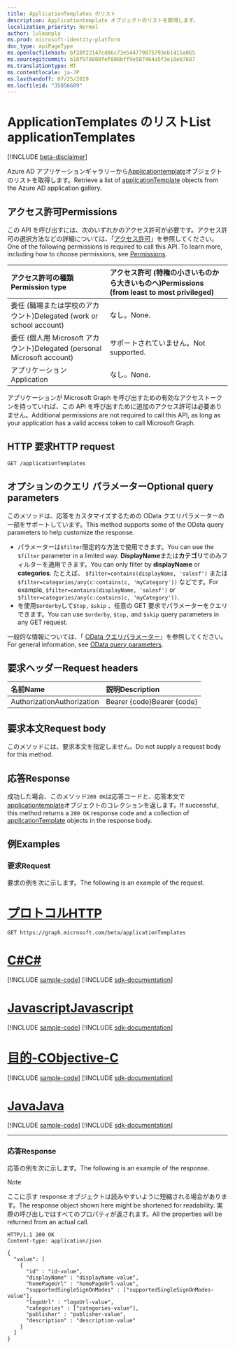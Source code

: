 ```yaml
---
title: ApplicationTemplates のリスト
description: Applicationtemplate オブジェクトのリストを取得します。
localization_priority: Normal
author: luleonpla
ms.prod: microsoft-identity-platform
doc_type: apiPageType
ms.openlocfilehash: bf28f22147cd86c73e544779875793eb1415a065
ms.sourcegitcommit: b18f978808fef800bff9e587464a5f3e18eb7687
ms.translationtype: MT
ms.contentlocale: ja-JP
ms.lasthandoff: 07/25/2019
ms.locfileid: "35856689"
---
```

# <a name="list-applicationtemplates"></a><span data-ttu-id="07882-103">ApplicationTemplates のリスト</span><span class="sxs-lookup"><span data-stu-id="07882-103">List applicationTemplates</span></span>

[!INCLUDE [beta-disclaimer](../../includes/beta-disclaimer.md)]

<span data-ttu-id="07882-104">Azure AD アプリケーションギャラリーから[Applicationtemplate](../resources/applicationtemplate.md)オブジェクトのリストを取得します。</span><span class="sxs-lookup"><span data-stu-id="07882-104">Retrieve a list of [applicationTemplate](../resources/applicationtemplate.md) objects from the Azure AD application gallery.</span></span>

## <a name="permissions"></a><span data-ttu-id="07882-105">アクセス許可</span><span class="sxs-lookup"><span data-stu-id="07882-105">Permissions</span></span>

<span data-ttu-id="07882-p101">この API を呼び出すには、次のいずれかのアクセス許可が必要です。アクセス許可の選択方法などの詳細については、「[アクセス許可](/graph/permissions-reference)」を参照してください。</span><span class="sxs-lookup"><span data-stu-id="07882-p101">One of the following permissions is required to call this API. To learn more, including how to choose permissions, see [Permissions](/graph/permissions-reference).</span></span>

| <span data-ttu-id="07882-108">アクセス許可の種類</span><span class="sxs-lookup"><span data-stu-id="07882-108">Permission type</span></span>                        | <span data-ttu-id="07882-109">アクセス許可 (特権の小さいものから大きいものへ)</span><span class="sxs-lookup"><span data-stu-id="07882-109">Permissions (from least to most privileged)</span></span> |
|:---------------------------------------|:--------------------------------------------|
| <span data-ttu-id="07882-110">委任 (職場または学校のアカウント)</span><span class="sxs-lookup"><span data-stu-id="07882-110">Delegated (work or school account)</span></span>     | <span data-ttu-id="07882-111">なし。</span><span class="sxs-lookup"><span data-stu-id="07882-111">None.</span></span> |
| <span data-ttu-id="07882-112">委任 (個人用 Microsoft アカウント)</span><span class="sxs-lookup"><span data-stu-id="07882-112">Delegated (personal Microsoft account)</span></span> | <span data-ttu-id="07882-113">サポートされていません。</span><span class="sxs-lookup"><span data-stu-id="07882-113">Not supported.</span></span> |
| <span data-ttu-id="07882-114">アプリケーション</span><span class="sxs-lookup"><span data-stu-id="07882-114">Application</span></span>                            | <span data-ttu-id="07882-115">なし。</span><span class="sxs-lookup"><span data-stu-id="07882-115">None.</span></span> |

<span data-ttu-id="07882-116">アプリケーションが Microsoft Graph を呼び出すための有効なアクセストークンを持っていれば、この API を呼び出すために追加のアクセス許可は必要ありません。</span><span class="sxs-lookup"><span data-stu-id="07882-116">Additional permissions are not required to call this API, as long as your application has a valid access token to call Microsoft Graph.</span></span>

## <a name="http-request"></a><span data-ttu-id="07882-117">HTTP 要求</span><span class="sxs-lookup"><span data-stu-id="07882-117">HTTP request</span></span>

<!-- { "blockType": "ignored" } -->

```http
GET /applicationTemplates
```

## <a name="optional-query-parameters"></a><span data-ttu-id="07882-118">オプションのクエリ パラメーター</span><span class="sxs-lookup"><span data-stu-id="07882-118">Optional query parameters</span></span>

<span data-ttu-id="07882-119">このメソッドは、応答をカスタマイズするための OData クエリパラメーターの一部をサポートしています。</span><span class="sxs-lookup"><span data-stu-id="07882-119">This method supports some of the OData query parameters to help customize the response.</span></span> 

- <span data-ttu-id="07882-120">パラメーターは`$filter`限定的な方法で使用できます。</span><span class="sxs-lookup"><span data-stu-id="07882-120">You can use the `$filter` parameter in a limited way.</span></span> <span data-ttu-id="07882-121">**DisplayName**または**カテゴリ**でのみフィルターを適用できます。</span><span class="sxs-lookup"><span data-stu-id="07882-121">You can only filter by **displayName** or **categories**.</span></span> <span data-ttu-id="07882-122">たとえば、 `$filter=contains(displayName, 'salesf')` または `$filter=categories/any(c:contains(c, 'myCategory'))` などです。</span><span class="sxs-lookup"><span data-stu-id="07882-122">For example,  `$filter=contains(displayName, 'salesf')` or `$filter=categories/any(c:contains(c, 'myCategory'))`.</span></span>
- <span data-ttu-id="07882-123">を使用`$orderby`して`$top,` `$skip` 、任意の GET 要求でパラメーターをクエリできます。</span><span class="sxs-lookup"><span data-stu-id="07882-123">You can use `$orderby`, `$top,` and `$skip` query parameters in any GET request.</span></span>

<span data-ttu-id="07882-124">一般的な情報については、「 [OData クエリパラメーター](/graph/query-parameters)」を参照してください。</span><span class="sxs-lookup"><span data-stu-id="07882-124">For general information, see [OData query parameters](/graph/query-parameters).</span></span>

## <a name="request-headers"></a><span data-ttu-id="07882-125">要求ヘッダー</span><span class="sxs-lookup"><span data-stu-id="07882-125">Request headers</span></span>

| <span data-ttu-id="07882-126">名前</span><span class="sxs-lookup"><span data-stu-id="07882-126">Name</span></span>      |<span data-ttu-id="07882-127">説明</span><span class="sxs-lookup"><span data-stu-id="07882-127">Description</span></span>|
|:----------|:----------|
| <span data-ttu-id="07882-128">Authorization</span><span class="sxs-lookup"><span data-stu-id="07882-128">Authorization</span></span> | <span data-ttu-id="07882-129">Bearer {code}</span><span class="sxs-lookup"><span data-stu-id="07882-129">Bearer {code}</span></span> |

## <a name="request-body"></a><span data-ttu-id="07882-130">要求本文</span><span class="sxs-lookup"><span data-stu-id="07882-130">Request body</span></span>

<span data-ttu-id="07882-131">このメソッドには、要求本文を指定しません。</span><span class="sxs-lookup"><span data-stu-id="07882-131">Do not supply a request body for this method.</span></span>

## <a name="response"></a><span data-ttu-id="07882-132">応答</span><span class="sxs-lookup"><span data-stu-id="07882-132">Response</span></span>

<span data-ttu-id="07882-133">成功した場合、このメソッド`200 OK`は応答コードと、応答本文で[applicationtemplate](../resources/applicationtemplate.md)オブジェクトのコレクションを返します。</span><span class="sxs-lookup"><span data-stu-id="07882-133">If successful, this method returns a `200 OK` response code and a collection of [applicationTemplate](../resources/applicationtemplate.md) objects in the response body.</span></span>

## <a name="examples"></a><span data-ttu-id="07882-134">例</span><span class="sxs-lookup"><span data-stu-id="07882-134">Examples</span></span>

### <a name="request"></a><span data-ttu-id="07882-135">要求</span><span class="sxs-lookup"><span data-stu-id="07882-135">Request</span></span>

<span data-ttu-id="07882-136">要求の例を次に示します。</span><span class="sxs-lookup"><span data-stu-id="07882-136">The following is an example of the request.</span></span>

# <a name="httptabhttp"></a>[<span data-ttu-id="07882-137">プロトコル</span><span class="sxs-lookup"><span data-stu-id="07882-137">HTTP</span></span>](#tab/http)
<!-- {
  "blockType": "request",
  "name": "get_applicationtemplates"
}-->

```http
GET https://graph.microsoft.com/beta/applicationTemplates
```
# <a name="ctabcsharp"></a>[<span data-ttu-id="07882-138">C#</span><span class="sxs-lookup"><span data-stu-id="07882-138">C#</span></span>](#tab/csharp)
[!INCLUDE [sample-code](../includes/snippets/csharp/get-applicationtemplates-csharp-snippets.md)]
[!INCLUDE [sdk-documentation](../includes/snippets/snippets-sdk-documentation-link.md)]

# <a name="javascripttabjavascript"></a>[<span data-ttu-id="07882-139">Javascript</span><span class="sxs-lookup"><span data-stu-id="07882-139">Javascript</span></span>](#tab/javascript)
[!INCLUDE [sample-code](../includes/snippets/javascript/get-applicationtemplates-javascript-snippets.md)]
[!INCLUDE [sdk-documentation](../includes/snippets/snippets-sdk-documentation-link.md)]

# <a name="objective-ctabobjc"></a>[<span data-ttu-id="07882-140">目的-C</span><span class="sxs-lookup"><span data-stu-id="07882-140">Objective-C</span></span>](#tab/objc)
[!INCLUDE [sample-code](../includes/snippets/objc/get-applicationtemplates-objc-snippets.md)]
[!INCLUDE [sdk-documentation](../includes/snippets/snippets-sdk-documentation-link.md)]

# <a name="javatabjava"></a>[<span data-ttu-id="07882-141">Java</span><span class="sxs-lookup"><span data-stu-id="07882-141">Java</span></span>](#tab/java)
[!INCLUDE [sample-code](../includes/snippets/java/get-applicationtemplates-java-snippets.md)]
[!INCLUDE [sdk-documentation](../includes/snippets/snippets-sdk-documentation-link.md)]

---


### <a name="response"></a><span data-ttu-id="07882-142">応答</span><span class="sxs-lookup"><span data-stu-id="07882-142">Response</span></span>

<span data-ttu-id="07882-143">応答の例を次に示します。</span><span class="sxs-lookup"><span data-stu-id="07882-143">The following is an example of the response.</span></span>

> [!NOTE]
> <span data-ttu-id="07882-144">ここに示す response オブジェクトは読みやすいように短縮される場合があります。</span><span class="sxs-lookup"><span data-stu-id="07882-144">The response object shown here might be shortened for readability.</span></span> <span data-ttu-id="07882-145">実際の呼び出しではすべてのプロパティが返されます。</span><span class="sxs-lookup"><span data-stu-id="07882-145">All the properties will be returned from an actual call.</span></span>

<!-- {
  "blockType": "response",
  "truncated": true,
  "@odata.type": "microsoft.graph.applicationTemplate",
  "isCollection": true
} -->

```http
HTTP/1.1 200 OK
Content-type: application/json

{
  "value": [
    {
      "id" : "id-value",
      "displayName" : "displayName-value",
      "homePageUrl" : "homePageUrl-value",
      "supportedSingleSignOnModes" : ["supportedSingleSignOnModes-value"],
      "logoUrl" : "logoUrl-value",
      "categories" : ["categories-value"],
      "publisher" : "publisher-value",
      "description" : "description-value"
    }
  ]
}
```

<!-- uuid: 16cd6b66-4b1a-43a1-adaf-3a886856ed98
2019-02-04 14:57:30 UTC -->
<!-- {
  "type": "#page.annotation",
  "description": "List applicationTemplates",
  "keywords": "",
  "section": "documentation",
  "tocPath": ""
}-->
